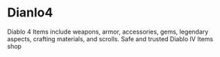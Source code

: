 # Dianlo4
Diablo 4 Items include weapons, armor, accessories, gems, legendary aspects, crafting materials, and scrolls. Safe and trusted Diablo IV Items shop
